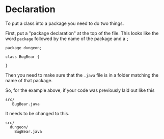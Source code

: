 # Declaration

To put a class into a package you need to do two things.

First, put a "package declaration" at the top of the file. This looks like the word `package` followed by the name of the package and a `;`

```java,no_run
package dungeon;

class BugBear {

}
```

Then you need to make sure that the `.java` file is in a folder matching the name of
that package.

So, for the example above, if your code was previously laid out like this

```
src/
   BugBear.java
```

It needs to be changed to this.

```
src/
  dungeon/
    BugBear.java
```
